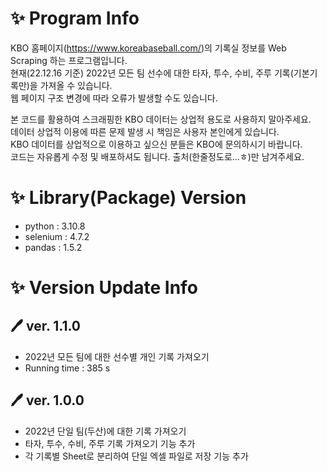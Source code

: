 # ✨ Program Info
KBO 홈페이지(https://www.koreabaseball.com/)의 기록실 정보를 Web Scraping 하는 프로그램입니다.  
현재(22.12.16 기준) 2022년 모든 팀 선수에 대한 타자, 투수, 수비, 주루 기록(기본기록만)을 가져올 수 있습니다.  
웹 페이지 구조 변경에 따라 오류가 발생할 수도 있습니다.

본 코드를 활용하여 스크래핑한 KBO 데이터는 상업적 용도로 사용하지 말아주세요.  
데이터 상업적 이용에 따른 문제 발생 시 책임은 사용자 본인에게 있습니다.  
KBO 데이터를 상업적으로 이용하고 싶으신 분들은 KBO에 문의하시기 바랍니다.  
코드는 자유롭게 수정 및 배포하셔도 됩니다. 출처(한줄정도로...ㅎ)만 남겨주세요.  

# ✨ Library(Package) Version
- python : 3.10.8
- selenium : 4.7.2
- pandas : 1.5.2

# ✨ Version Update Info
## 🖊️ ver. 1.1.0
- 2022년 모든 팀에 대한 선수별 개인 기록 가져오기
- Running time : 385 s

## 🖊️ ver. 1.0.0
- 2022년 단일 팀(두산)에 대한 기록 가져오기
- 타자, 투수, 수비, 주루 기록 가져오기 기능 추가
- 각 기록별 Sheet로 분리하여 단일 엑셀 파일로 저장 기능 추가